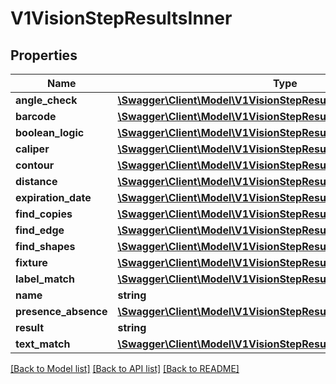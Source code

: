 # V1VisionStepResultsInner

## Properties
Name | Type | Description | Notes
------------ | ------------- | ------------- | -------------
**angle_check** | [**\Swagger\Client\Model\V1VisionStepResultsInnerAngleCheck**](V1VisionStepResultsInnerAngleCheck.md) |  | [optional] 
**barcode** | [**\Swagger\Client\Model\V1VisionStepResultsInnerBarcode[]**](V1VisionStepResultsInnerBarcode.md) |  | [optional] 
**boolean_logic** | [**\Swagger\Client\Model\V1VisionStepResultsInnerBooleanLogic**](V1VisionStepResultsInnerBooleanLogic.md) |  | [optional] 
**caliper** | [**\Swagger\Client\Model\V1VisionStepResultsInnerCaliper**](V1VisionStepResultsInnerCaliper.md) |  | [optional] 
**contour** | [**\Swagger\Client\Model\V1VisionStepResultsInnerContour**](V1VisionStepResultsInnerContour.md) |  | [optional] 
**distance** | [**\Swagger\Client\Model\V1VisionStepResultsInnerDistance**](V1VisionStepResultsInnerDistance.md) |  | [optional] 
**expiration_date** | [**\Swagger\Client\Model\V1VisionStepResultsInnerExpirationDate**](V1VisionStepResultsInnerExpirationDate.md) |  | [optional] 
**find_copies** | [**\Swagger\Client\Model\V1VisionStepResultsInnerFindCopies**](V1VisionStepResultsInnerFindCopies.md) |  | [optional] 
**find_edge** | [**\Swagger\Client\Model\V1VisionStepResultsInnerFindEdge**](V1VisionStepResultsInnerFindEdge.md) |  | [optional] 
**find_shapes** | [**\Swagger\Client\Model\V1VisionStepResultsInnerFindShapes**](V1VisionStepResultsInnerFindShapes.md) |  | [optional] 
**fixture** | [**\Swagger\Client\Model\V1VisionStepResultsInnerFixture**](V1VisionStepResultsInnerFixture.md) |  | [optional] 
**label_match** | [**\Swagger\Client\Model\V1VisionStepResultsInnerLabelMatch**](V1VisionStepResultsInnerLabelMatch.md) |  | [optional] 
**name** | **string** |  | [optional] 
**presence_absence** | [**\Swagger\Client\Model\V1VisionStepResultsInnerPresenceAbsence**](V1VisionStepResultsInnerPresenceAbsence.md) |  | [optional] 
**result** | **string** |  | [optional] 
**text_match** | [**\Swagger\Client\Model\V1VisionStepResultsInnerTextMatch**](V1VisionStepResultsInnerTextMatch.md) |  | [optional] 

[[Back to Model list]](../README.md#documentation-for-models) [[Back to API list]](../README.md#documentation-for-api-endpoints) [[Back to README]](../README.md)


